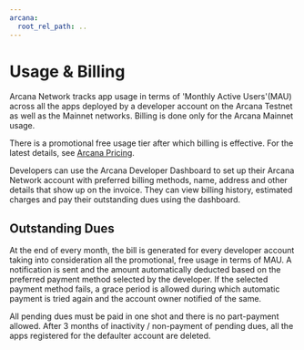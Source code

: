 ```yaml
---
arcana:
  root_rel_path: ..
---
```


# Usage & Billing

Arcana Network tracks app usage in terms of 'Monthly Active Users'(MAU) across all the apps deployed by a developer account on the Arcana Testnet as well as the Mainnet networks.  Billing is done only for the Arcana Mainnet usage.

There is a promotional free usage tier after which billing is effective. For the latest details, see [Arcana Pricing](https://www.arcana.network/pricing).

Developers can use the Arcana Developer Dashboard to set up their Arcana Network account with preferred billing methods, name, address and other details that show up on the invoice. They can view billing history, estimated charges and pay their outstanding dues using the dashboard.

## Outstanding Dues

At the end of every month, the bill is generated for every developer account taking into consideration all the promotional, free usage in terms of MAU. A notification is sent and the amount automatically deducted based on the preferred payment method selected by the developer. If the selected payment method fails, a grace period is allowed during which automatic payment is tried again and the account owner notified of the same.

All pending dues must be paid in one shot and there is no part-payment allowed. After 3 months of inactivity / non-payment of pending dues, all the apps registered for the defaulter account are deleted.
